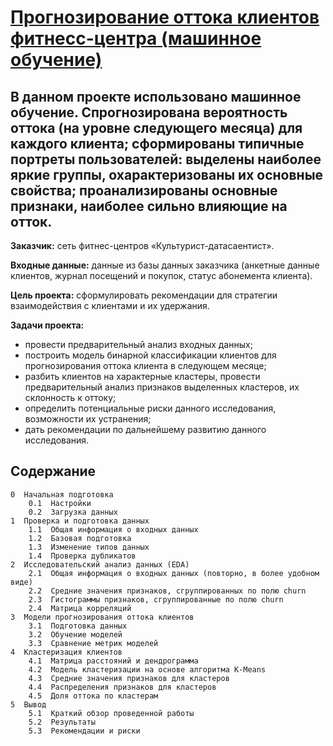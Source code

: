 # [Прогнозирование оттока клиентов фитнесс-центра (машинное обучение)](https://github.com/Nanobelka/Yandex_Praktikum/blob/main/machine_learning/machine_learning.ipynb)

## В данном проекте использовано машинное обучение. Спрогнозирована вероятность оттока (на уровне следующего месяца) для каждого клиента; сформированы типичные портреты пользователей: выделены наиболее яркие группы, охарактеризованы их основные свойства; проанализированы основные признаки, наиболее сильно влияющие на отток.

**Заказчик:** сеть фитнес-центров «Культурист-датасаентист».

**Входные данные:** данные из базы данных заказчика (анкетные данные клиентов, журнал посещений и покупок, статус абонемента клиента).

**Цель проекта:** сформулировать рекомендации для стратегии взаимодействия с клиентами и их удержания.

**Задачи проекта:**

- провести предварительный анализ входных данных;
- построить модель бинарной классификации клиентов для прогнозирования оттока клиента в следующем месяце;
- разбить клиентов на характерные кластеры, провести предварительный анализ признаков выделенных кластеров, их склонность к оттоку;
- определить потенциальные риски данного исследования, возможности их устранения;  
- дать рекомендации по дальнейшему развитию данного исследования.

## Содержание

    0  Начальная подготовка
        0.1  Настройки
        0.2  Загрузка данных
    1  Проверка и подготовка данных
        1.1  Общая информация о входных данных
        1.2  Базовая подготовка
        1.3  Изменение типов данных
        1.4  Проверка дубликатов
    2  Исследовательский анализ данных (EDA)
        2.1  Общая информация о входных данных (повторно, в более удобном виде)
        2.2  Cредние значения признаков, сгруппированных по полю churn
        2.3  Гистограммы признаков, сгруппированные по полю churn
        2.4  Матрица корреляций
    3  Модели прогнозирования оттока клиентов
        3.1  Подготовка данных
        3.2  Обучение моделей
        3.3  Сравнение метрик моделей
    4  Кластеризация клиентов
        4.1  Матрица расстояний и дендрограмма
        4.2  Модель кластеризации на основе алгоритма K-Means
        4.3  Средние значения признаков для кластеров
        4.4  Распределения признаков для кластеров
        4.5  Доля оттока по кластерам
    5  Вывод
        5.1  Краткий обзор проведенной работы
        5.2  Результаты
        5.3  Рекомендации и риски
